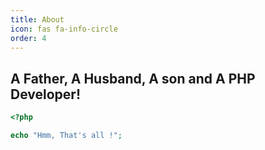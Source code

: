 ```yaml
---
title: About
icon: fas fa-info-circle
order: 4
---
```


## A  Father,  A Husband,  A son and A PHP Developer!



```php
<?php

echo "Hmm, That's all !";
```



